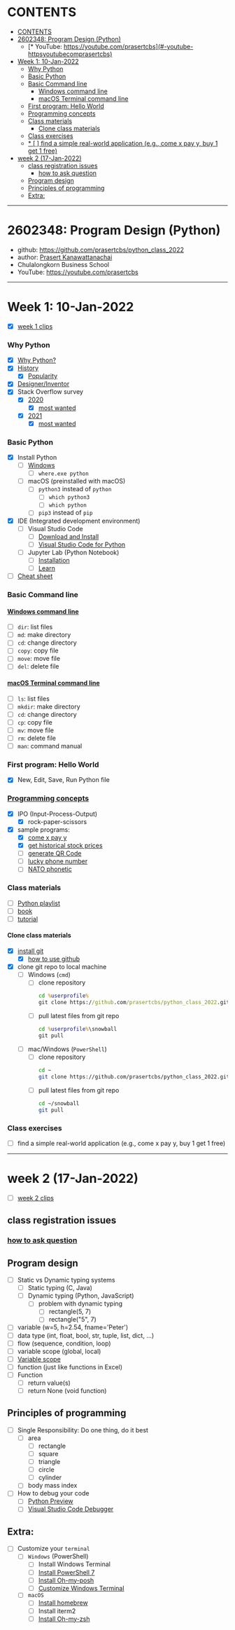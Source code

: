 # CONTENTS
- [CONTENTS](#contents)
- [2602348: Program Design (Python)](#2602348-program-design-python)
  - [* YouTube: https://youtube.com/prasertcbs](#-youtube-httpsyoutubecomprasertcbs)
- [Week 1: 10-Jan-2022](#week-1-10-jan-2022)
    - [Why Python](#why-python)
    - [Basic Python](#basic-python)
    - [Basic Command line](#basic-command-line)
      - [Windows command line](#windows-command-line)
      - [macOS Terminal command line](#macos-terminal-command-line)
    - [First program: Hello World](#first-program-hello-world)
    - [Programming concepts](#programming-concepts)
    - [Class materials](#class-materials)
      - [Clone class materials](#clone-class-materials)
    - [Class exercises](#class-exercises)
  - [* [ ] find a simple real-world application (e.g., come x pay y, buy 1 get 1 free)](#---find-a-simple-real-world-application-eg-come-x-pay-y-buy-1-get-1-free)
- [week 2 (17-Jan-2022)](#week-2-17-jan-2022)
  - [class registration issues](#class-registration-issues)
    - [how to ask question](#how-to-ask-question)
  - [Program design](#program-design)
  - [Principles of programming](#principles-of-programming)
  - [Extra:](#extra)

---
# 2602348: Program Design (Python)
* github: https://github.com/prasertcbs/python_class_2022
* author: [Prasert Kanawattanachai](mailto:prasert.k@chula.ac.th)
* Chulalongkorn Business School
* YouTube: https://youtube.com/prasertcbs
---
# Week 1: 10-Jan-2022
* [x] [week 1 clips](https://github.com/prasertcbs/python_class_2022/blob/main/week1_clips.md)
### Why Python
* [x] [Why Python?](https://realpython.com/world-class-companies-using-python/)
* [x] [History](https://en.wikipedia.org/wiki/Python_(programming_language))
  * [x] [Popularity](https://en.wikipedia.org/wiki/Python_(programming_language)#Popularity)
* [x] [Designer/Inventor](https://en.wikipedia.org/wiki/Guido_van_Rossum)
* [x] Stack Overflow survey
  * [x] [2020](https://insights.stackoverflow.com/survey/2020#most-popular-technologies)
    * [x] [most wanted](https://insights.stackoverflow.com/survey/2020#technology-most-loved-dreaded-and-wanted-languages-wanted)
  * [x] [2021](https://insights.stackoverflow.com/survey/2021#technology-most-popular-technologies)
    * [x] [most wanted](https://insights.stackoverflow.com/survey/2021#most-loved-dreaded-and-wanted-language-want)
### Basic Python
* [x] Install Python
  * [ ] [Windows](https://youtu.be/NxIwWGKuSco)
    * [ ] `where.exe python`
  * [ ] macOS (preinstalled with macOS)
    * [ ] `python3` instead of `python`
      * [ ] `which python3`
      * [ ] `which python`
    * [ ] `pip3` instead of `pip`
* [x] IDE (Integrated development environment)
  * [ ] Visual Studio Code
    * [ ] [Download and Install](https://www.youtube.com/playlist?list=PLoTScYm9O0GEo8pnhJb-m-MGVGDvGb4bB)
    * [ ] [Visual Studio Code for Python](https://www.youtube.com/watch?v=D2Q_P5BcgpU&list=PLoTScYm9O0GE-HoYQYU2lsIQblP430ypV)
  * [ ] Jupyter Lab (Python Notebook)
    * [ ] [Installation](https://www.youtube.com/watch?v=TAZluNvUgds&list=PLoTScYm9O0GEour5CiwfSnoutg3RyA76O&index=2)
    * [ ] [Learn](https://www.youtube.com/watch?v=3PkMNsUCAM0&list=PLoTScYm9O0GEour5CiwfSnoutg3RyA76O)
* [ ] [Cheat sheet](https://cheatography.com/sschaub/cheat-sheets/essential-python/)
### Basic Command line
#### [Windows command line](https://www.youtube.com/watch?v=C5fCLAA7Mmc&list=PLoTScYm9O0GGpQRdTu3Y8sGA8MsBuojhV)
* [ ] `dir`: list files
* [ ] `md`: make directory
* [ ] `cd`: change directory
* [ ] `copy`: copy file
* [ ] `move`: move file
* [ ] `del`: delete file
#### [macOS Terminal command line](https://www.youtube.com/watch?v=-5SI3xFM_3E&list=PLoTScYm9O0GGWXd_4sYsADmM4og6vU1Zh)
* [ ] `ls`: list files
* [ ] `mkdir`: make directory
* [ ] `cd`: change directory
* [ ] `cp`: copy file
* [ ] `mv`: move file
* [ ] `rm`: delete file
* [ ] `man`: command manual
### First program: Hello World
* [x] New, Edit, Save, Run Python file
### [Programming concepts](https://www.youtube.com/watch?v=bu6kwrpOqFM&list=PLoTScYm9O0GH4YQs9t4tf2RIYolHt_YwW)
* [x] IPO (Input-Process-Output)
  * [x] rock-paper-scissors
* [x] sample programs:
  * [x] [come x pay y](https://youtu.be/qqk0iTdmeTA)
  * [x] [get historical stock prices](https://www.youtube.com/watch?v=U2YMOfGcsvg)
  * [ ] [generate QR Code](https://youtu.be/zjGXl3iLCs8)
  * [ ] [lucky phone number](https://youtu.be/OK5lP47wd3k)
  * [ ] [NATO phonetic](https://youtu.be/3sofYly_vxA)
### Class materials
* [ ] [Python playlist](https://www.youtube.com/playlist?list=PLoTScYm9O0GH4YQs9t4tf2RIYolHt_YwW)
* [ ] [book](https://www.eng.chula.ac.th/th/20535)
* [ ] [tutorial](https://www.tutorialspoint.com/python3/python_overview.htm)
#### Clone class materials
* [x] [install git](https://www.git-scm.com/)
  * [x] [how to use github](https://www.youtube.com/watch?v=hSQgAA8bj6I&list=PLoTScYm9O0GGsV1ZAyP4m_iyAbflQrKrX)
* [x] clone git repo to local machine
  * [ ] Windows (`cmd`)
    * [ ] clone repository
      ```bat
      cd %userprofile%
      git clone https://github.com/prasertcbs/python_class_2022.git snowball
      ```
    * [ ] pull latest files from git repo
      ```bat
      cd %userprofile%\snowball
      git pull
      ```
  * [ ] mac/Windows (`PowerShell`)
    * [ ] clone repository
      ```sh
      cd ~
      git clone https://github.com/prasertcbs/python_class_2022.git snowball
      ```
    * [ ] pull latest files from git repo
      ```sh
      cd ~/snowball
      git pull
      ```
### Class exercises
* [ ] find a simple real-world application (e.g., come x pay y, buy 1 get 1 free)
---
# week 2 (17-Jan-2022)
* [ ] [week 2 clips](https://github.com/prasertcbs/python_class_2022/blob/main/week2_clips.md)
## class registration issues
### [how to ask question](https://stackoverflow.com/help/how-to-ask)
## Program design
* [ ] Static vs Dynamic typing systems
  * [ ] Static typing (C, Java)
  * [ ] Dynamic typing (Python, JavaScript)
    * [ ] problem with dynamic typing
      * [ ] rectangle(5, 7)
      * [ ] rectangle("5", 7)
* [ ] variable (w=5, h=2.54, fname='Peter')
* [ ] data type (int, float, bool, str, tuple, list, dict, ...)
* [ ] flow (sequence, condition, loop)
* [ ] variable scope (global, local)
* [ ] [Variable scope](https://www.youtube.com/watch?v=3-OaUTf_1Cs&list=PLoTScYm9O0GH4YQs9t4tf2RIYolHt_YwW&index=49)
* [ ] function (just like functions in Excel)
* [ ] Function
  * [ ] return value(s)
  * [ ] return None (void function)
## Principles of programming
* [ ] Single Responsibility: Do one thing, do it best
  * [ ] area
    * [ ] rectangle
    * [ ] square
    * [ ] triangle
    * [ ] circle
    * [ ] cylinder
  * [ ] body mass index
* [ ] How to debug your code
  * [ ] [Python Preview](https://youtu.be/4r4Qb1a1rD4)
  * [ ] [Visual Studio Code Debugger](https://youtu.be/89Ch7ON2Tqg) 
## Extra:
* [ ] Customize your `terminal`
  * [ ] `Windows` (PowerShell)
    * [ ] Install Windows Terminal
    * [ ] [Install PowerShell 7](https://www.youtube.com/watch?v=FFLrObUKgwg)
    * [ ] [Install Oh-my-posh](https://www.youtube.com/watch?v=Soiqw0ooFRM)
    * [ ] [Customize Windows Terminal](https://www.youtube.com/watch?v=hgx1JnU5B4k)
  * [ ] `macOS`
    * [ ] [Install homebrew](https://www.youtube.com/watch?v=48oicKQ2qgQ)
    * [ ] Install iterm2
    * [ ] [Install Oh-my-zsh](https://www.youtube.com/watch?v=-5SI3xFM_3E)